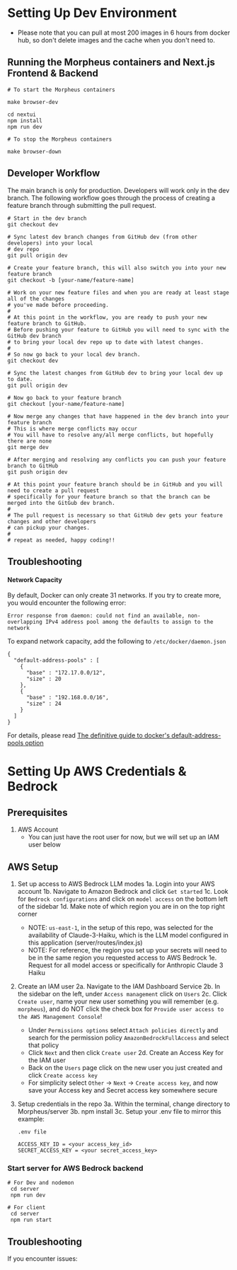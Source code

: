 # Setting Up Dev Environment

- Please note that you can pull at most 200 images in 6 hours from docker hub, so don't delete images and the cache when you don't need to.

## Running the Morpheus containers and Next.js Frontend & Backend

```
# To start the Morpheus containers

make browser-dev
```

```
cd nextui
npm install
npm run dev
```

```
# To stop the Morpheus containers

make browser-down
```

## Developer Workflow

The main branch is only for production. Developers will work only in the dev branch.
The following workflow goes through the process of creating a feature branch through
submitting the pull request.

```
# Start in the dev branch
git checkout dev

# Sync latest dev branch changes from GitHub dev (from other developers) into your local
# dev repo
git pull origin dev

# Create your feature branch, this will also switch you into your new feature branch
git checkout -b [your-name/feature-name]

# Work on your new feature files and when you are ready at least stage all of the changes
# you've made before proceeding.
#
# At this point in the workflow, you are ready to push your new feature branch to GitHub.
# Before pushing your feature to GitHub you will need to sync with the GitHub dev branch
# to bring your local dev repo up to date with latest changes.
#
# So now go back to your local dev branch.
git checkout dev

# Sync the latest changes from GitHub dev to bring your local dev up to date.
git pull origin dev

# Now go back to your feature branch
git checkout [your-name/feature-name]

# Now merge any changes that have happened in the dev branch into your feature branch
# This is where merge conflicts may occur
# You will have to resolve any/all merge conflicts, but hopefully there are none
git merge dev

# After merging and resolving any conflicts you can push your feature branch to GitHub
git push origin dev

# At this point your feature branch should be in GitHub and you will need to create a pull request
# specifically for your feature branch so that the branch can be merged into the GitGub dev branch.
#
# The pull request is necessary so that GitHub dev gets your feature changes and other developers
# can pickup your changes.
#
# repeat as needed, happy coding!!
```

## Troubleshooting

#### Network Capacity

By default, Docker can only create 31 networks. If you try to create more, you would encounter the following error:

```
Error response from daemon: could not find an available, non-overlapping IPv4 address pool among the defaults to assign to the network
```

To expand network capacity, add the following to `/etc/docker/daemon.json`

```
{
  "default-address-pools" : [
    {
      "base" : "172.17.0.0/12",
      "size" : 20
    },
    {
      "base" : "192.168.0.0/16",
      "size" : 24
    }
  ]
}
```

For details, please read [The definitive guide to docker's default-address-pools option](https://straz.to/2021-09-08-docker-address-pools/)

# Setting Up AWS Credentials & Bedrock

## Prerequisites

1. AWS Account
   - You can just have the root user for now, but we will set up an IAM user below

## AWS Setup

1. Set up access to AWS Bedrock LLM modes
   1a. Login into your AWS account
   1b. Navigate to Amazon Bedrock and click `Get started`
   1c. Look for `Bedrock configurations` and click on `model access` on the bottom left of the sidebar
   1d. Make note of which region you are in on the top right corner

   - NOTE: `us-east-1`, in the setup of this repo, was selected for the availability of Claude-3-Haiku, which is the LLM model configured in this application (server/routes/index.js)
   - NOTE: For reference, the region you set up your secrets will need to be in the same region you requested access to AWS Bedrock
     1e. Request for all model access or specifically for Anthropic Claude 3 Haiku

2. Create an IAM user
   2a. Navigate to the IAM Dashboard Service
   2b. In the sidebar on the left, under `Access management` click on `Users`
   2c. Click `Create user`, name your new user something you will remember (e.g. `morpheus`), and do NOT click the check box for `Provide user access to the AWS Management Console`!

   - Under `Permissions options` select `Attach policies directly` and search for the permission policy `AmazonBedrockFullAccess` and select that policy
   - Click `Next` and then click `Create user`
     2d. Create an Access Key for the IAM user
   - Back on the `Users` page click on the new user you just created and click `Create access key`
   - For simplicity select `Other` -> `Next` -> `Create access key`, and now save your Access key and Secret access key somewhere secure

3. Setup credentials in the repo
   3a. Within the terminal, change directory to Morpheus/server
   3b. npm install
   3c. Setup your .env file to mirror this example:

   ```
   .env file

   ACCESS_KEY_ID = <your access_key_id>
   SECRET_ACCESS_KEY = <your secret_access_key>
   ```

### Start server for AWS Bedrock backend

```
# For Dev and nodemon
 cd server
 npm run dev

# For client
 cd server
 npm run start

```

## Troubleshooting

If you encounter issues:
